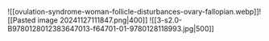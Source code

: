 ![[ovulation-syndrome-woman-follicle-disturbances-ovary-fallopian.webp]]![[Pasted image 20241127111847.png|400]]
![[3-s2.0-B9780128012383647013-f64701-01-9780128118993.jpg|500]]

